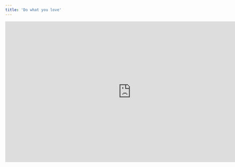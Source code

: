 ```yaml
---
title: 'Do what you love'
---
```


<iframe width="800" height="450" src="https://www.youtube.com/embed/6VFDJmArke8?controls=0" frameborder="0" allow="accelerometer; autoplay; encrypted-media; gyroscope; picture-in-picture" allowfullscreen></iframe>